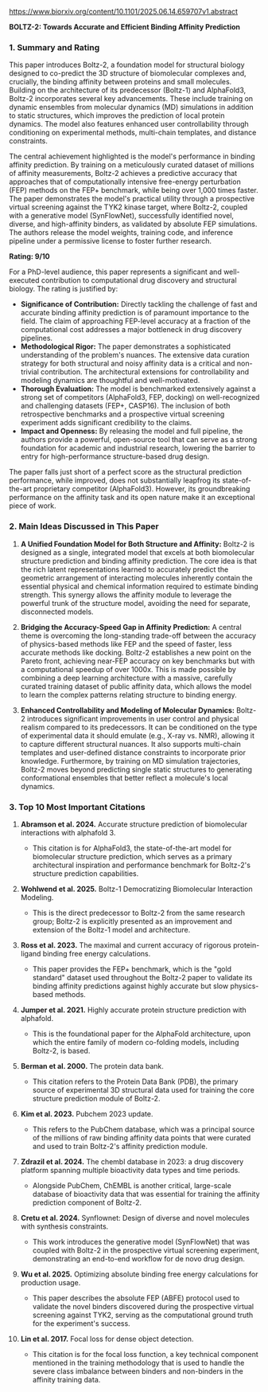 https://www.biorxiv.org/content/10.1101/2025.06.14.659707v1.abstract

**BOLTZ-2: Towards Accurate and Efficient Binding Affinity Prediction**

### 1. Summary and Rating

This paper introduces Boltz-2, a foundation model for structural biology designed to co-predict the 3D structure of biomolecular complexes and, crucially, the binding affinity between proteins and small molecules. Building on the architecture of its predecessor (Boltz-1) and AlphaFold3, Boltz-2 incorporates several key advancements. These include training on dynamic ensembles from molecular dynamics (MD) simulations in addition to static structures, which improves the prediction of local protein dynamics. The model also features enhanced user controllability through conditioning on experimental methods, multi-chain templates, and distance constraints.

The central achievement highlighted is the model's performance in binding affinity prediction. By training on a meticulously curated dataset of millions of affinity measurements, Boltz-2 achieves a predictive accuracy that approaches that of computationally intensive free-energy perturbation (FEP) methods on the FEP+ benchmark, while being over 1,000 times faster. The paper demonstrates the model's practical utility through a prospective virtual screening against the TYK2 kinase target, where Boltz-2, coupled with a generative model (SynFlowNet), successfully identified novel, diverse, and high-affinity binders, as validated by absolute FEP simulations. The authors release the model weights, training code, and inference pipeline under a permissive license to foster further research.

**Rating: 9/10**

For a PhD-level audience, this paper represents a significant and well-executed contribution to computational drug discovery and structural biology. The rating is justified by:
*   **Significance of Contribution:** Directly tackling the challenge of fast and accurate binding affinity prediction is of paramount importance to the field. The claim of approaching FEP-level accuracy at a fraction of the computational cost addresses a major bottleneck in drug discovery pipelines.
*   **Methodological Rigor:** The paper demonstrates a sophisticated understanding of the problem's nuances. The extensive data curation strategy for both structural and noisy affinity data is a critical and non-trivial contribution. The architectural extensions for controllability and modeling dynamics are thoughtful and well-motivated.
*   **Thorough Evaluation:** The model is benchmarked extensively against a strong set of competitors (AlphaFold3, FEP, docking) on well-recognized and challenging datasets (FEP+, CASP16). The inclusion of both retrospective benchmarks and a prospective virtual screening experiment adds significant credibility to the claims.
*   **Impact and Openness:** By releasing the model and full pipeline, the authors provide a powerful, open-source tool that can serve as a strong foundation for academic and industrial research, lowering the barrier to entry for high-performance structure-based drug design.

The paper falls just short of a perfect score as the structural prediction performance, while improved, does not substantially leapfrog its state-of-the-art proprietary competitor (AlphaFold3). However, its groundbreaking performance on the affinity task and its open nature make it an exceptional piece of work.

### 2. Main Ideas Discussed in This Paper

1.  **A Unified Foundation Model for Both Structure and Affinity:** Boltz-2 is designed as a single, integrated model that excels at both biomolecular structure prediction and binding affinity prediction. The core idea is that the rich latent representations learned to accurately predict the geometric arrangement of interacting molecules inherently contain the essential physical and chemical information required to estimate binding strength. This synergy allows the affinity module to leverage the powerful trunk of the structure model, avoiding the need for separate, disconnected models.

2.  **Bridging the Accuracy-Speed Gap in Affinity Prediction:** A central theme is overcoming the long-standing trade-off between the accuracy of physics-based methods like FEP and the speed of faster, less accurate methods like docking. Boltz-2 establishes a new point on the Pareto front, achieving near-FEP accuracy on key benchmarks but with a computational speedup of over 1000x. This is made possible by combining a deep learning architecture with a massive, carefully curated training dataset of public affinity data, which allows the model to learn the complex patterns relating structure to binding energy.

3.  **Enhanced Controllability and Modeling of Molecular Dynamics:** Boltz-2 introduces significant improvements in user control and physical realism compared to its predecessors. It can be conditioned on the type of experimental data it should emulate (e.g., X-ray vs. NMR), allowing it to capture different structural nuances. It also supports multi-chain templates and user-defined distance constraints to incorporate prior knowledge. Furthermore, by training on MD simulation trajectories, Boltz-2 moves beyond predicting single static structures to generating conformational ensembles that better reflect a molecule's local dynamics.

### 3. Top 10 Most Important Citations

1.  **Abramson et al. 2024.** Accurate structure prediction of biomolecular interactions with alphafold 3.
    *   This citation is for AlphaFold3, the state-of-the-art model for biomolecular structure prediction, which serves as a primary architectural inspiration and performance benchmark for Boltz-2's structure prediction capabilities.

2.  **Wohlwend et al. 2025.** Boltz-1 Democratizing Biomolecular Interaction Modeling.
    *   This is the direct predecessor to Boltz-2 from the same research group; Boltz-2 is explicitly presented as an improvement and extension of the Boltz-1 model and architecture.

3.  **Ross et al. 2023.** The maximal and current accuracy of rigorous protein-ligand binding free energy calculations.
    *   This paper provides the FEP+ benchmark, which is the "gold standard" dataset used throughout the Boltz-2 paper to validate its binding affinity predictions against highly accurate but slow physics-based methods.

4.  **Jumper et al. 2021.** Highly accurate protein structure prediction with alphafold.
    *   This is the foundational paper for the AlphaFold architecture, upon which the entire family of modern co-folding models, including Boltz-2, is based.

5.  **Berman et al. 2000.** The protein data bank.
    *   This citation refers to the Protein Data Bank (PDB), the primary source of experimental 3D structural data used for training the core structure prediction module of Boltz-2.

6.  **Kim et al. 2023.** Pubchem 2023 update.
    *   This refers to the PubChem database, which was a principal source of the millions of raw binding affinity data points that were curated and used to train Boltz-2's affinity prediction module.

7.  **Zdrazil et al. 2024.** The chembl database in 2023: a drug discovery platform spanning multiple bioactivity data types and time periods.
    *   Alongside PubChem, ChEMBL is another critical, large-scale database of bioactivity data that was essential for training the affinity prediction component of Boltz-2.

8.  **Cretu et al. 2024.** Synflownet: Design of diverse and novel molecules with synthesis constraints.
    *   This work introduces the generative model (SynFlowNet) that was coupled with Boltz-2 in the prospective virtual screening experiment, demonstrating an end-to-end workflow for de novo drug design.

9.  **Wu et al. 2025.** Optimizing absolute binding free energy calculations for production usage.
    *   This paper describes the absolute FEP (ABFE) protocol used to validate the novel binders discovered during the prospective virtual screening against TYK2, serving as the computational ground truth for the experiment's success.

10. **Lin et al. 2017.** Focal loss for dense object detection.
    *   This citation is for the focal loss function, a key technical component mentioned in the training methodology that is used to handle the severe class imbalance between binders and non-binders in the affinity training data.
